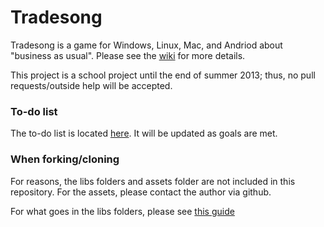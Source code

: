Tradesong
======

Tradesong is a game for Windows, Linux, Mac, and Andriod about "business as usual". Please see the [wiki](https://github.com/icbat/Tradesong/wiki) for more details.

This project is a school project until the end of summer 2013; thus, no pull requests/outside help will be accepted.

### To-do list

The to-do list is located [here](https://gist.github.com/icbat/5939450). It will be updated as goals are met.

### When forking/cloning

For reasons, the libs folders and assets folder are not included in this repository. For the assets, please contact the author via github.

For what goes in the libs folders, please see [this guide](http://code.google.com/p/libgdx/wiki/IntelliJIDEALibgdx)
